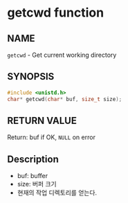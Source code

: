 # getcwd function
## NAME
`getcwd` - Get current working directory
## SYNOPSIS
```c
#include <unistd.h>
char* getcwd(char* buf, size_t size);
```
## RETURN VALUE
Return: buf if OK, `NULL` on error
## Description
* buf: buffer
* size: 버퍼 크기
* 현재의 작업 디렉토리를 얻는다.
